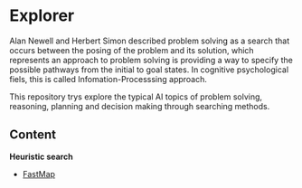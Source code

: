 # Explorer

Alan Newell and Herbert Simon described problem solving as a search that occurs between the posing of the problem and its solution, which represents an approach to problem solving is providing a way to specify the possible pathways from the initial to goal states. In cognitive psychological fiels, this is called Infomation-Processsing approach.

This repository trys explore the typical AI topics of problem solving, reasoning, planning and decision making through searching methods. 

## Content

**Heuristic search**

- [FastMap](https://arxiv.org/abs/1706.02792)
